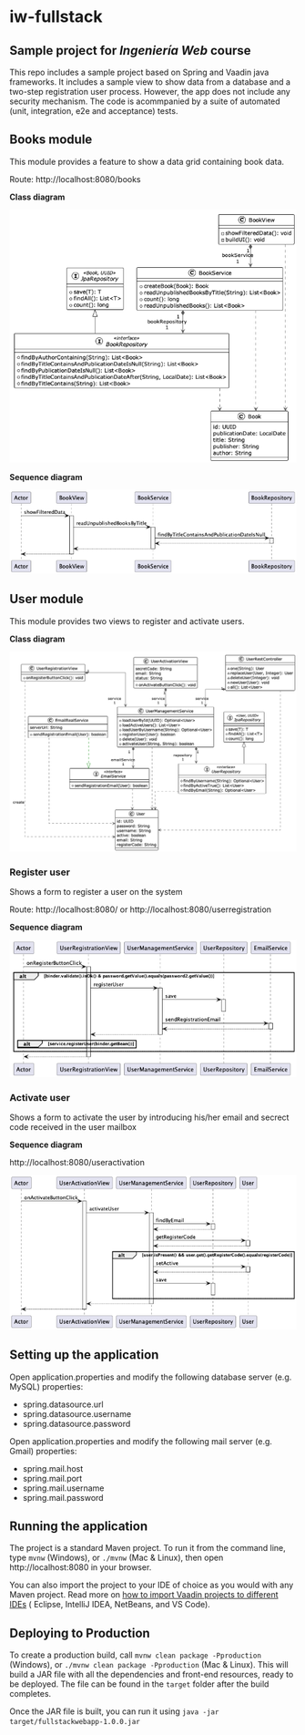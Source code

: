 # iw-fullstack

## Sample project for *Ingeniería Web* course

This repo includes a sample project based on Spring and Vaadin java frameworks. It includes a sample view to show data from a database and a two-step registration user process. However, the app does not include any security mechanism.
The code is acommpanied by a suite of automated (unit, integration, e2e and acceptance) tests.

## Books module
This module provides a feature to show a data grid containing book data. 

Route: http://localhost:8080/books 

**Class diagram**

![UML class diagram](/models/Book%20Module%20Class%20Diagram.png)

**Sequence diagram**

![UML sequence diagram](/models/BookView_showFilteredData.png)



## User module 
This module provides two views to register and activate users. 

**Class diagram**

![UML class diagram](/models/User%20Module%20Class%20Diagram.png)

### Register user
Shows a form to register a user on the system

Route: http://localhost:8080/ or http://localhost:8080/userregistration 

**Sequence diagram**

![UML sequence diagram](/models/UserRegistrationView_onRegisterButtonClick.png)


### Activate user 
Shows a form to activate the user by introducing his/her email and secrect code received in the user mailbox

**Sequence diagram**

http://localhost:8080/useractivation 

![UML sequence diagram](/models/UserActivationView_onActivateButtonClick.png)




## Setting up the application

Open application.properties and modify the following database server (e.g. MySQL) properties:
- spring.datasource.url
- spring.datasource.username
- spring.datasource.password

Open application.properties and modify the following mail server (e.g. Gmail) properties:

- spring.mail.host
- spring.mail.port
- spring.mail.username
- spring.mail.password

## Running the application

The project is a standard Maven project. To run it from the command line,
type `mvnw` (Windows), or `./mvnw` (Mac & Linux), then open
http://localhost:8080 in your browser.

You can also import the project to your IDE of choice as you would with any
Maven project. Read more
on [how to import Vaadin projects to different IDEs](https://vaadin.com/docs/latest/guide/step-by-step/importing) (
Eclipse, IntelliJ IDEA, NetBeans, and VS Code).




## Deploying to Production

To create a production build, call `mvnw clean package -Pproduction` (Windows),
or `./mvnw clean package -Pproduction` (Mac & Linux).
This will build a JAR file with all the dependencies and front-end resources,
ready to be deployed. The file can be found in the `target` folder after the build completes.

Once the JAR file is built, you can run it using
`java -jar target/fullstackwebapp-1.0.0.jar`
